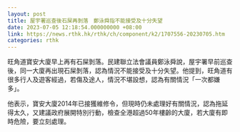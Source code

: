 ```yaml
---
layout: post
title: 屋宇署巡查後石屎再剝落　鄭泳舜指不能接受及十分失望
date: 2023-07-05 12:18:54.000000000 +08:00
link: https://news.rthk.hk/rthk/ch/component/k2/1707556-20230705.htm
categories: rthk
---
```


旺角道寶安大廈早上再有石屎剝落。民建聯立法會議員鄭泳舜說，屋宇署早前巡查後，同一大廈再出現石屎剝落，認為情況不能接受及十分失望。他提到，旺角道有很多行人及遊客經過，若傷及途人，情況不堪設想，認為有關情況「一次都嫌多」。

他表示，寶安大廈2014年已接獲維修令，但現時仍未處理好有關情況，認為拖延得太久，又建議政府展開特別行動，檢查全港超過50年樓齡的大廈，若大廈有即時危險，要立刻處理。
